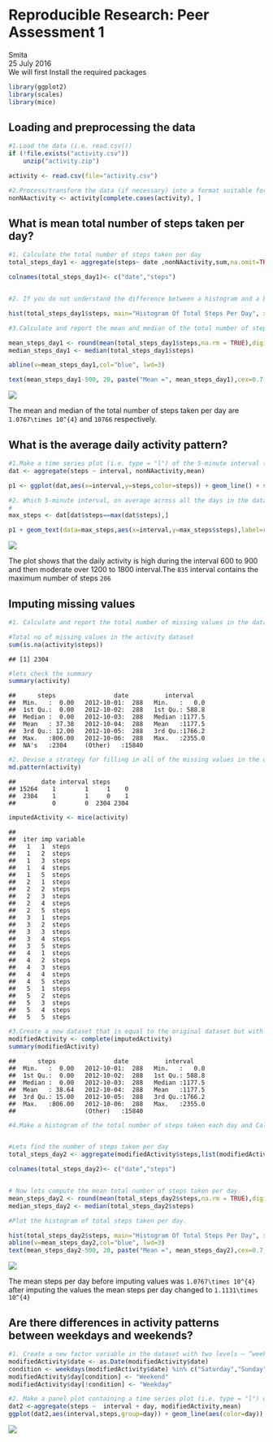 # Reproducible Research: Peer Assessment 1
Smita  
25 July 2016  
We will first Install the required packages

```r
library(ggplot2)
library(scales)
library(mice)
```
## Loading and preprocessing the data


```r
#1.Load the data (i.e. read.csv())
if (!file.exists("activity.csv"))
    unzip("activity.zip")

activity <- read.csv(file="activity.csv")

#2.Process/transform the data (if necessary) into a format suitable for your analysis
nonNAactivity <- activity[complete.cases(activity), ]
```


## What is mean total number of steps taken per day?



```r
#1. Calculate the total number of steps taken per day
total_steps_day1 <- aggregate(steps~ date ,nonNAactivity,sum,na.omit=TRUE) 

colnames(total_steps_day1)<- c("date","steps")


#2. If you do not understand the difference between a histogram and a barplot, research the difference between them. Make a histogram of the total number of steps taken each day

hist(total_steps_day1$steps, main="Histogram Of Total Steps Per Day", xlab="Steps per day",col="pink")

#3.Calculate and report the mean and median of the total number of steps taken per day

mean_steps_day1 <- round(mean(total_steps_day1$steps,na.rm = TRUE),digits = 0)
median_steps_day1 <- median(total_steps_day1$steps)

abline(v=mean_steps_day1,col="blue", lwd=3)

text(mean_steps_day1-500, 20, paste("Mean =", mean_steps_day1),cex=0.7,col="blue",srt=90)
```

![](PA1_template_files/figure-html/unnamed-chunk-3-1.png)


The mean and median of the total number of steps taken per day are 
``1.0767\times 10^{4}`` and ``10766`` respectively.

## What is the average daily activity pattern?

```r
#1.Make a time series plot (i.e. type = "l") of the 5-minute interval (x-axis) and the average number of steps taken, averaged across all days (y-axis)
dat <- aggregate(steps ~ interval, nonNAactivity,mean)

p1 <- ggplot(dat,aes(x=interval,y=steps,color=steps)) + geom_line() + scale_colour_gradient(low="cyan", high="blue", limits=c(0,206))+ ggtitle("Daily Activity Pattern") + ylab("Avg Number Of Steps") + xlab("Time Interval")

#2. Which 5-minute interval, on average across all the days in the dataset, contains the maximum number of steps?
#
max_steps <- dat[dat$steps==max(dat$steps),]

p1 + geom_text(data=max_steps,aes(x=interval,y=max_steps$steps),label=round(max_steps$steps,digits = 2),col="red")
```

![](PA1_template_files/figure-html/unnamed-chunk-4-1.png)

The plot shows that the daily activity is high during the interval 600 to 900 and then moderate over 1200 to 1800 interval.The  ``835`` interval contains the maximum number of steps ``206``

## Imputing missing values

```r
#1. Calculate and report the total number of missing values in the dataset (i.e. the total number of rows with NAs)

#Total no of missing values in the activity dataset
sum(is.na(activity$steps))
```

```
## [1] 2304
```

```r
#lets check the summary
summary(activity)
```

```
##      steps                date          interval     
##  Min.   :  0.00   2012-10-01:  288   Min.   :   0.0  
##  1st Qu.:  0.00   2012-10-02:  288   1st Qu.: 588.8  
##  Median :  0.00   2012-10-03:  288   Median :1177.5  
##  Mean   : 37.38   2012-10-04:  288   Mean   :1177.5  
##  3rd Qu.: 12.00   2012-10-05:  288   3rd Qu.:1766.2  
##  Max.   :806.00   2012-10-06:  288   Max.   :2355.0  
##  NA's   :2304     (Other)   :15840
```

```r
#2. Devise a strategy for filling in all of the missing values in the dataset. The strategy does not need to be sophisticated. For example, you could use the mean/median for that day, or the mean for that 5-minute interval, etc.
md.pattern(activity)
```

```
##       date interval steps     
## 15264    1        1     1    0
##  2304    1        1     0    1
##          0        0  2304 2304
```

```r
imputedActivity <- mice(activity)
```

```
## 
##  iter imp variable
##   1   1  steps
##   1   2  steps
##   1   3  steps
##   1   4  steps
##   1   5  steps
##   2   1  steps
##   2   2  steps
##   2   3  steps
##   2   4  steps
##   2   5  steps
##   3   1  steps
##   3   2  steps
##   3   3  steps
##   3   4  steps
##   3   5  steps
##   4   1  steps
##   4   2  steps
##   4   3  steps
##   4   4  steps
##   4   5  steps
##   5   1  steps
##   5   2  steps
##   5   3  steps
##   5   4  steps
##   5   5  steps
```

```r
#3.Create a new dataset that is equal to the original dataset but with the missing data filled in.
modifiedActivity <- complete(imputedActivity)
summary(modifiedActivity)
```

```
##      steps                date          interval     
##  Min.   :  0.00   2012-10-01:  288   Min.   :   0.0  
##  1st Qu.:  0.00   2012-10-02:  288   1st Qu.: 588.8  
##  Median :  0.00   2012-10-03:  288   Median :1177.5  
##  Mean   : 38.64   2012-10-04:  288   Mean   :1177.5  
##  3rd Qu.: 15.00   2012-10-05:  288   3rd Qu.:1766.2  
##  Max.   :806.00   2012-10-06:  288   Max.   :2355.0  
##                   (Other)   :15840
```

```r
#4.Make a histogram of the total number of steps taken each day and Calculate and report the mean and median total number of steps taken per day. Do these values differ from the estimates from the first part of the assignment? What is the impact of imputing missing data on the estimates of the total daily number of steps?


#Lets find the number of steps taken per day
total_steps_day2 <- aggregate(modifiedActivity$steps,list(modifiedActivity$date),sum,na.omit=TRUE) 

colnames(total_steps_day2)<- c("date","steps")


# Now lets compute the mean total number of steps taken per day.
mean_steps_day2 <- round(mean(total_steps_day2$steps,na.rm = TRUE),digits=0)
median_steps_day2 <- median(total_steps_day2$steps)

#Plot the histogram of total steps taken per day.

hist(total_steps_day2$steps, main="Histogram Of Total Steps Per Day", xlab="Steps per day",col="pink")
abline(v=mean_steps_day2,col="blue", lwd=3)
text(mean_steps_day2-500, 20, paste("Mean =", mean_steps_day2),cex=0.7,col="blue",srt=90)
```

![](PA1_template_files/figure-html/unnamed-chunk-5-1.png)

The mean steps per day before imputing values was ``1.0767\times 10^{4}`` after imputing the values the mean steps per day changed to 
``1.1131\times 10^{4}``

## Are there differences in activity patterns between weekdays and weekends?

```r
#1. Create a new factor variable in the dataset with two levels – “weekday” and “weekend” indicating whether a given date is a weekday or weekend day.
modifiedActivity$date <- as.Date(modifiedActivity$date)
condition <- weekdays(modifiedActivity$date) %in% c("Saturday","Sunday")
modifiedActivity$day[condition] <- "Weekend"
modifiedActivity$day[!condition] <- "Weekday"

#2. Make a panel plot containing a time series plot (i.e. type = "l") of the 5-minute interval (x-axis) and the average number of steps taken, averaged across all weekday days or weekend days (y-axis).
dat2 <-aggregate(steps ~  interval + day, modifiedActivity,mean)
ggplot(dat2,aes(interval,steps,group=day)) + geom_line(aes(color=day)) + facet_grid(day~.) + ggtitle("Weekday/Weekend Activity Pattern") + ylab("Avg Number Of Steps") + xlab("Time Interval")
```

![](PA1_template_files/figure-html/unnamed-chunk-6-1.png)
